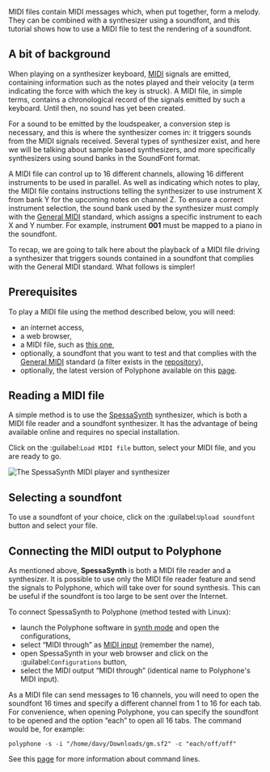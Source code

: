 MIDI files contain MIDI messages which, when put together, form a melody. They can be combined with a synthesizer using a soundfont, and this tutorial shows how to use a MIDI file to test the rendering of a soundfont.

## A bit of background

<div class="too_complicated">
<p>When playing on a synthesizer keyboard, <a href="https://en.wikipedia.org/wiki/MIDI" target="_blank">MIDI</a> signals are emitted, containing information such as the notes played and their velocity (a term indicating the force with which the key is struck). A MIDI file, in simple terms, contains a chronological record of the signals emitted by such a keyboard. Until then, no sound has yet been created.</p>

<p>For a sound to be emitted by the loudspeaker, a conversion step is necessary, and this is where the synthesizer comes in: it triggers sounds from the MIDI signals received. Several types of synthesizer exist, and here we will be talking about sample based synthesizers, and more specifically synthesizers using sound banks in the SoundFont format.</p>

<p>A MIDI file can control up to 16 different channels, allowing 16 different instruments to be used in parallel. As well as indicating which notes to play, the MIDI file contains instructions telling the synthesizer to use instrument X from bank Y for the upcoming notes on channel Z. To ensure a correct instrument selection, the sound bank used by the synthesizer must comply with the <a href="https://en.wikipedia.org/wiki/General_MIDI" target="_blank">General MIDI</a> standard, which assigns a specific instrument to each X and Y number. For example, instrument <strong>001</strong> must be mapped to a piano in the soundfont.</p>

<p>To recap, we are going to talk here about the playback of a MIDI file driving a synthesizer that triggers sounds contained in a soundfont that complies with the General MIDI standard. What follows is simpler!</p>
</div>

## Prerequisites

To play a MIDI file using the method described below, you will need:
- an internet access,
- a web browser,
- a MIDI file, such as <a href="files/ff7choco.mid" download>this one</a>,
- optionally, a soundfont that you want to test and that complies with the <a href="https://en.wikipedia.org/wiki/General_MIDI" target="_blank">General MIDI</a> standard (a filter exists in the [repository](soundfonts/midi-standard/gm)),
- optionally, the latest version of Polyphone available on this [page](software).

## Reading a MIDI file

A simple method is to use the <a href="https://spessasus.github.io/SpessaSynth/" target="_blank">SpessaSynth</a> synthesizer, which is both a MIDI file reader and a soundfont synthesizer. It has the advantage of being available online and requires no special installation.

Click on the :guilabel:`Load MIDI file` button, select your MIDI file, and you are ready to go.

![The SpessaSynth MIDI player and synthesizer](images/SpessaSynth.jpg "The SpessaSynth MIDI player and synthesizer")

## Selecting a soundfont

To use a soundfont of your choice, click on the :guilabel:`Upload soundfont` button and select your file.

## Connecting the MIDI output to Polyphone

As mentioned above, **SpessaSynth** is both a MIDI file reader and a synthesizer. It is possible to use only the MIDI file reader feature and send the signals to Polyphone, which will take over for sound synthesis. This can be useful if the soundfont is too large to be sent over the Internet.

To connect SpessaSynth to Polyphone (method tested with Linux):
- launch the Polyphone software in [synth mode](tutorials/use-polyphone-as-a-synthesizer.md) and open the configurations,
- select “MIDI through” as [MIDI input](manual/settings.md#doc_general) (remember the name),
- open SpessaSynth in your web browser and click on the :guilabel:`Configurations` button,
- select the MIDI output “MIDI through” (identical name to Polyphone's MIDI input).

As a MIDI file can send messages to 16 channels, you will need to open the soundfont 16 times and specify a different channel from 1 to 16 for each tab. For convenience, when opening Polyphone, you can specify the soundfont to be opened and the option “each” to open all 16 tabs. The command would be, for example:

```
polyphone -s -i "/home/davy/Downloads/gm.sf2" -c "each/off/off"
```

See this [page](manual/annexes/command-line.md) for more information about command lines.
